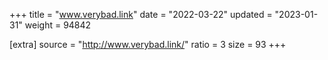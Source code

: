 +++
title = "www.verybad.link"
date = "2022-03-22"
updated = "2023-01-31"
weight = 94842

[extra]
source = "http://www.verybad.link/"
ratio = 3
size = 93
+++
